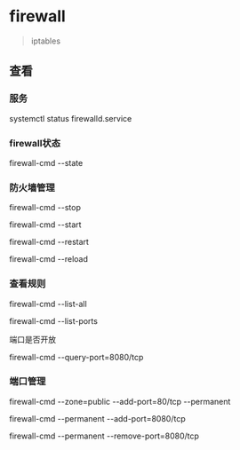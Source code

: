 # firewall

> iptables

## 查看

### 服务

systemctl status firewalld.service

### firewall状态

firewall-cmd --state

### 防火墙管理

firewall-cmd --stop

firewall-cmd --start

firewall-cmd --restart

firewall-cmd --reload

### 查看规则

firewall-cmd --list-all

firewall-cmd --list-ports

端口是否开放

firewall-cmd --query-port=8080/tcp

### 端口管理

firewall-cmd --zone=public --add-port=80/tcp --permanent

firewall-cmd --permanent --add-port=8080/tcp

firewall-cmd --permanent --remove-port=8080/tcp
